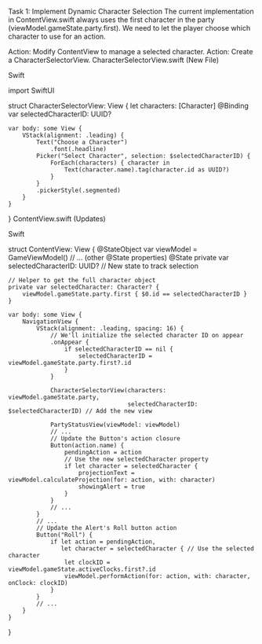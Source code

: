 Task 1: Implement Dynamic Character Selection
The current implementation in ContentView.swift always uses the first character in the party (viewModel.gameState.party.first). We need to let the player choose which character to use for an action.

Action: Modify ContentView to manage a selected character.
Action: Create a CharacterSelectorView.
CharacterSelectorView.swift (New File)

Swift

import SwiftUI

struct CharacterSelectorView: View {
    let characters: [Character]
    @Binding var selectedCharacterID: UUID?

    var body: some View {
        VStack(alignment: .leading) {
            Text("Choose a Character")
                .font(.headline)
            Picker("Select Character", selection: $selectedCharacterID) {
                ForEach(characters) { character in
                    Text(character.name).tag(character.id as UUID?)
                }
            }
            .pickerStyle(.segmented)
        }
    }
}
ContentView.swift (Updates)

Swift

struct ContentView: View {
    @StateObject var viewModel = GameViewModel()
    // ... (other @State properties)
    @State private var selectedCharacterID: UUID? // New state to track selection

    // Helper to get the full character object
    private var selectedCharacter: Character? {
        viewModel.gameState.party.first { $0.id == selectedCharacterID }
    }

    var body: some View {
        NavigationView {
            VStack(alignment: .leading, spacing: 16) {
                // We'll initialize the selected character ID on appear
                .onAppear {
                    if selectedCharacterID == nil {
                        selectedCharacterID = viewModel.gameState.party.first?.id
                    }
                }

                CharacterSelectorView(characters: viewModel.gameState.party,
                                      selectedCharacterID: $selectedCharacterID) // Add the new view

                PartyStatusView(viewModel: viewModel)
                // ...
                // Update the Button's action closure
                Button(action.name) {
                    pendingAction = action
                    // Use the new selectedCharacter property
                    if let character = selectedCharacter {
                        projectionText = viewModel.calculateProjection(for: action, with: character)
                        showingAlert = true
                    }
                }
                // ...
            }
            // ...
            // Update the Alert's Roll button action
            Button("Roll") {
                if let action = pendingAction,
                   let character = selectedCharacter { // Use the selected character
                    let clockID = viewModel.gameState.activeClocks.first?.id
                    viewModel.performAction(for: action, with: character, onClock: clockID)
                }
            }
            // ...
        }
    }
}
